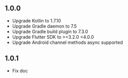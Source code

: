 ## 1.0.0

- Upgrade Kotlin to 1.7.10
- Upgrade Gradle daemon to 7.5
- Upgrade Gradle build plugin to 7.3.0
- Upgrade Flutter SDK to >=3.2.0 <4.0.0
- Upgrade Android channel methods async supported

## 1.0.1

- Fix doc